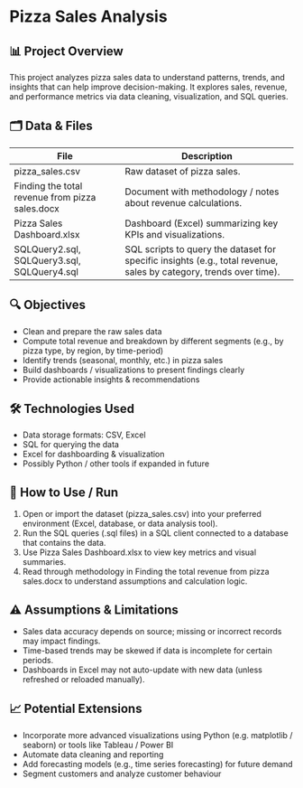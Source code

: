 ﻿# Pizza Sales Analysis

## 📊 Project Overview
This project analyzes pizza sales data to understand patterns, trends, and insights that can help improve decision-making. It explores sales, revenue, and performance metrics via data cleaning, visualization, and SQL queries.

## 🗂️ Data & Files
| File | Description |
|---|---|
| pizza_sales.csv | Raw dataset of pizza sales. |
| Finding the total revenue from pizza sales.docx | Document with methodology / notes about revenue calculations. |
| Pizza Sales Dashboard.xlsx | Dashboard (Excel) summarizing key KPIs and visualizations. |
| SQLQuery2.sql, SQLQuery3.sql, SQLQuery4.sql | SQL scripts to query the dataset for specific insights (e.g., total revenue, sales by category, trends over time). |

## 🔍 Objectives
- Clean and prepare the raw sales data  
- Compute total revenue and breakdown by different segments (e.g., by pizza type, by region, by time-period)  
- Identify trends (seasonal, monthly, etc.) in pizza sales  
- Build dashboards / visualizations to present findings clearly  
- Provide actionable insights & recommendations

## 🛠️ Technologies Used
- Data storage formats: CSV, Excel  
- SQL for querying the data  
- Excel for dashboarding & visualization  
- Possibly Python / other tools if expanded in future

## 🚀 How to Use / Run
1. Open or import the dataset (pizza_sales.csv) into your preferred environment (Excel, database, or data analysis tool).  
2. Run the SQL queries (.sql files) in a SQL client connected to a database that contains the data.  
3. Use Pizza Sales Dashboard.xlsx to view key metrics and visual summaries.  
4. Read through methodology in Finding the total revenue from pizza sales.docx to understand assumptions and calculation logic.

## ⚠️ Assumptions & Limitations
- Sales data accuracy depends on source; missing or incorrect records may impact findings.  
- Time-based trends may be skewed if data is incomplete for certain periods.  
- Dashboards in Excel may not auto-update with new data (unless refreshed or reloaded manually).

## 📈 Potential Extensions
- Incorporate more advanced visualizations using Python (e.g. matplotlib / seaborn) or tools like Tableau / Power BI  
- Automate data cleaning and reporting  
- Add forecasting models (e.g., time series forecasting) for future demand  
- Segment customers and analyze customer behaviour


